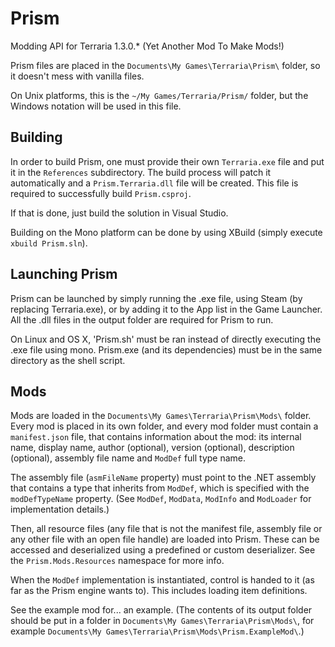 # Prism
Modding API for Terraria 1.3.0.* (Yet Another Mod To Make Mods!)

Prism files are placed in the ```Documents\My Games\Terraria\Prism\``` folder, so it doesn't mess with vanilla files.

On Unix platforms, this is the ```~/My Games/Terraria/Prism/``` folder, but the Windows notation will be used in this file.

## Building
In order to build Prism, one must provide their own `Terraria.exe` file and put it in the `References` subdirectory.
The build process will patch it automatically and a `Prism.Terraria.dll` file will be created.
This file is required to successfully build `Prism.csproj`.

If that is done, just build the solution in Visual Studio.

Building on the Mono platform can be done by using XBuild (simply execute ```xbuild Prism.sln```).

## Launching Prism
Prism can be launched by simply running the .exe file, using Steam (by replacing Terraria.exe), or by adding it to the App list in the Game Launcher.
All the .dll files in the output folder are required for Prism to run.

On Linux and OS X, 'Prism.sh' must be ran instead of directly executing the .exe file using mono. Prism.exe (and its dependencies) must be in the same directory as the shell script.

## Mods
Mods are loaded in the ```Documents\My Games\Terraria\Prism\Mods\``` folder. Every mod is placed in its own folder, and every mod folder must contain a ```manifest.json``` file, that contains information about the mod: its internal name, display name, author (optional), version (optional), description (optional), assembly file name and ```ModDef``` full type name.

The assembly file (```asmFileName``` property) must point to the .NET assembly that contains a type that inherits from ```ModDef```, which is specified with the ```modDefTypeName``` property. (See ```ModDef```, ```ModData```, ```ModInfo``` and ```ModLoader``` for implementation details.)

Then, all resource files (any file that is not the manifest file, assembly file or any other file with an open file handle) are loaded into Prism. These can be accessed and deserialized using a predefined or custom deserializer. See the ```Prism.Mods.Resources``` namespace for more info.

When the ```ModDef``` implementation is instantiated, control is handed to it (as far as the Prism engine wants to). This includes loading item definitions.

See the example mod for... an example. (The contents of its output folder should be put in a folder in ```Documents\My Games\Terraria\Prism\Mods\```, for example ```Documents\My Games\Terraria\Prism\Mods\Prism.ExampleMod\```.)
